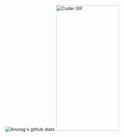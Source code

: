 ![Anurag's github stats](https://github-readme-stats.vercel.app/api?username=mic7x4&show_icons=true&theme=jolly)
<img  src="https://media.giphy.com/media/SWoSkN6DxTszqIKEqv/giphy.gif" alt="Coder GIF" width="200" height="400">
<!--
**mic7x4/mic7x4** is a ✨ _special_ ✨ repository because its `README.md` (this file) appears on your GitHub profile.

Here are some ideas to get you started:

- 🔭 I’m currently working on ...
- 🌱 I’m currently learning ...
- 👯 I’m looking to collaborate on ...
- 🤔 I’m looking for help with ...
- 💬 Ask me about ...
- 📫 How to reach me: ...
- 😄 Pronouns: ...
- ⚡ Fun fact: ...
-->
